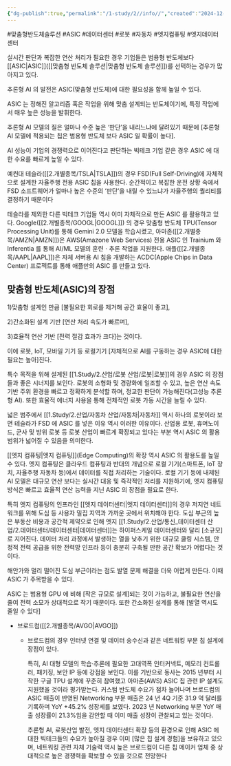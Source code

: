 ```yaml
---
{"dg-publish":true,"permalink":"/1-study/2//info//","created":"2024-12-27T17:05:18.820+09:00","updated":"2025-06-03T20:07:20.062+09:00"}
---
```


#맞춤형반도체솔루션 #ASIC #데이터센터 #로봇 #자동차 #엣지컴퓨팅 #엣지데이터센터 


실시간 판단과 복잡한 연산 처리가 필요한 경우 기업들은 범용형 반도체보다 [[ASIC\|ASIC]]([[맞춤형 반도체 솔루션\|맞춤형 반도체 솔루션]])를 선택하는 경우가 많아지고 있다. 

추론형 AI 의 발전은 ASIC(맞춤형 반도체)에 대한 필요성을 함께 높일 수 있다. 

ASIC 는 정해진 알고리즘 혹은 작업을 위해 맞춤 설계되는 반도체이기에, 특정 작업에서 매우 높은 성능을 발휘한다. 

추론형 AI 모델의 질은 얼마나 수준 높은 ‘판단’을 내리느냐에 달려있기 때문에 [추론형 AI 모델에 적용되는 칩은 범용형 반도체 보다 ASIC 일 확률이 높다]. 

AI 성능이 기업의 경쟁력으로 이어진다고 판단하는 빅테크 기업 같은 경우 ASIC 에 대한 수요를 빠르게 높일 수 있다.

예컨대 테슬라([[2.개별종목/TSLA\|TSLA]])의 경우 FSD(Full Self-Driving)에 자체적으로 설계한 자율주행 전용 ASIC 칩을 사용한다. 순간적이고 복잡한 운전 상황 속에서 FSD 소프트웨어가 얼마나 높은 수준의 ‘판단’을 내릴 수 있느냐가 자율주행의 퀄리티를 결정하기 때문이다

테슬라를 제외한 다른 빅테크 기업들 역시 이미 자체적으로 만든 ASIC 를 활용하고 있다. Google([[2.개별종목/GOOGL\|GOOGL]]) 의 경우 맞춤형 반도체 TPU(Tensor Processing Unit)를 통해 Gemini 2.0 모델을 학습시켰고, 아마존([[2.개별종목/AMZN\|AMZN]])은 AWS(Amazone Web Services) 전용 ASIC 인 Trainium 와 Inferentia 를 통해 AI/ML 모델의 훈련ㆍ추론 작업을 지원한다. 애플([[2.개별종목/AAPL\|AAPL]])은 자체 서버용 AI 칩을 개발하는 ACDC(Apple Chips in Data Center) 프로젝트를 통해 애플만의 ASIC 를 만들고 있다.

## 맞춤형 반도체(ASIC)의 장점

1)맞춤형 설계인 만큼 [불필요한 회로를 제거해 공간 효율이 좋고], 

2)간소화된 설계 기반 [연산 처리 속도가 빠르며], 

3)효율적 연산 기반 [전력 절감 효과가 크다]는 것이다. 

이에 로봇, IoT, 모바일 기기 등 로컬기기 [자체적으로 AI를 구동하는 경우 ASIC에 대한 필요는 높아]진다.

특수 목적을 위해 설계된 [[1.Study/2.산업/로봇 산업/로봇\|로봇]]의 경우 ASIC 의 장점들과 좋은 시너지를 보인다. 로봇의 소형화 및 경량화에 일조할 수 있고, 높은 연산 속도 기반 주위 환경을 빠르고 정확하게 분석할 하며, 정교한 판단이 가능해진다(고성능 추론형 AI). 또한 효율적 에너지 사용을 통해 전체적인 로봇 가동 시간을 늘릴 수 있다. 

넓은 범주에서 [[1.Study/2.산업/자동차 산업/자동차\|자동차]] 역시 하나의 로봇이라 보면 테슬라가 FSD 에 ASIC 를 넣은 이유 역시 이러한 이유이다. 산업용 로봇, 휴머노이드, 군사 및 방위 로봇 등 로봇 산업이 빠르게 확장되고 있다는 부분 역시 ASIC 의 활용 범위가 넓어질 수 있음을 의미한다. 

[[엣지 컴퓨팅\|엣지 컴퓨팅]](Edge Computing)의 확장 역시 ASIC 의 활용도를 높일 수 있다. 엣지 컴퓨팅은 클라우드 컴퓨팅과 반대의 개념으로 로컬 기기(스마트폰, IoT 장치, 자율주행 자동차 등)에서 데이터를 직접 처리하는 기술이다. 로컬 기기 등에 내제된 AI 모델은 대규모 연산 보다는 실시간 대응 및 즉각적인 처리를 지원하기에, 엣지 컴퓨팅 방식은 빠르고 효율적 연산 능력을 지닌 ASIC 의 장점을 필요로 한다. 

특히 엣지 컴퓨팅의 인프라인 [[엣지 데이터센터\|엣지 데이터센터]]의 경우 저지연 네트워크를 위해 도심 등 사용자 밀집 지역과 가까운 곳에서 위치해야 한다. 도심 부근의 높은 부동산 비용과 공간적 제약으로 인해 엣지 [[1.Study/2.산업/통신_데이터센터 산업/2.데이터센터/데이터센터\|데이터센터]]는 하이퍼스케일 데이터센터와 달리 [소규모]로 지어진다. 데이터 처리 과정에서 발생하는 열을 낮추기 위한 대규모 쿨링 시스템, 안정적 전력 공급을 위한 전력망 인프라 등이 충분히 구축될 만한 공간 확보가 어렵다는 것이다. 

해안가와 멀리 떨어진 도심 부근이라는 점도 발열 문제 해결을 더욱 어렵게 만든다. 이때 ASIC 가 주목받을 수 있다. 

ASIC 는 범용형 GPU 에 비해 [작은 규모로 설계]되는 것이 가능하고, 불필요한 연산을 줄여 전력 소모가 상대적으로 작기 때문이다. 또한 간소화된 설계를 통해 [발열 역시도 줄일 수 있다]

- 브로드컴([[2.개별종목/AVGO\|AVGO]]) 
	- 브로드컴의 경우 인터넷 연결 및 데이터 송수신과 같은 네트워킹 부문 칩 설계에 장점이 있다. 
	  
	  특히, AI 대형 모델의 학습·추론에 필요한 고대역폭 인터커넥트, 메모리 컨트롤러, 패키징, 보안 IP 등에 강점을 보인다. 이를 기반으로 동사는 2015 년부터 시작한 구글 TPU 설계에 꾸준히 참여했고 아마존(AWS) ASIC 칩 관련 IP 설계도 지원했을 것이라 평가받는다. 커스텀 반도체 수요가 점차 늘어나며 브로드컴의 ASIC 매출이 반영된 Networking 부문 매출은 24 년 4Q 기준 31.9 억 달러를 기록하며 YoY +45.2% 성장세를 보였다. 2023 년 Networking 부문 YoY 매출 성장률이 21.3%임을 감안할 때 이미 매출 성장이 관찰되고 있는 것이다. 
	  
	  추론형 AI, 로봇산업 발전, 엣지 데이터센터 확장 등의 환경으로 인해 ASIC 에 대한 빅테크들의 수요가 높아질 경우 이미 [많은 칩 설계 경험]을 보유하고 있으며, 네트워킹 관련 자체 기술력 역시 높은 브로드컴이 다른 칩 메이커 업체 중 상대적으로 높은 경쟁력을 확보할 수 있을 것으로 전망한다